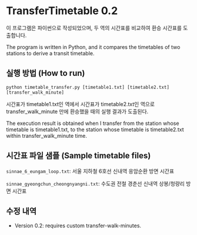 # TransferTimetable 0.2

이 프로그램은 파이썬으로 작성되었으며, 두 역의 시간표를 비교하여 환승 시간표를 도출합니다.

The program is written in Python, and it compares the timetables of two stations to derive a transit timetable.

## 실행 방법 (How to run)

```
python timetable_transfer.py [timetable1.txt] [timetable2.txt] [transfer_walk_minute]
```

시간표가 timetable1.txt인 역에서 시간표가 timetable2.txt인 역으로 transfer_walk_minute 만에 환승했을 때의 실행 결과가 도출된다.

The execution result is obtained when I transfer from the station whose timetable is timetable1.txt, to the station whose timetable is timetable2.txt within transfer_walk_minute time.

## 시간표 파일 샘플 (Sample timetable files)

```sinnae_6_eungam_loop.txt```: 서울 지하철 6호선 신내역 응암순환 방면 시간표

```sinnae_gyeongchun_cheongnyangni.txt```: 수도권 전철 경춘선 신내역 상봉/청량리 방면 시간표

## 수정 내역

* Version 0.2: requires custom transfer-walk-minutes.